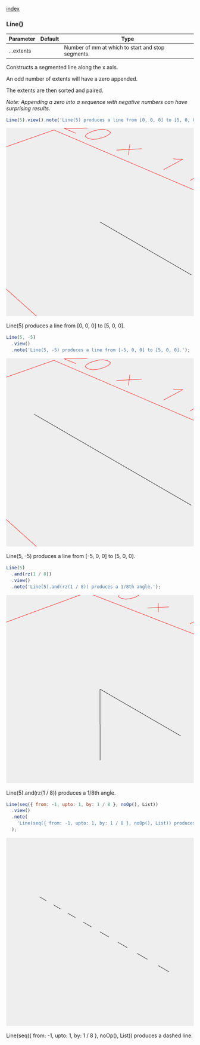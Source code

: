 [index](../../nb/api/index.md)
### Line()
Parameter|Default|Type
---|---|---
|...extents||Number of mm at which to start and stop segments.

Constructs a segmented line along the x axis.

An odd number of extents will have a zero appended.

The extents are then sorted and paired.

_Note: Appending a zero into a sequence with negative numbers can have surprising results._

```JavaScript
Line(5).view().note('Line(5) produces a line from [0, 0, 0] to [5, 0, 0].');
```

![Image](Line.md.0.png)

Line(5) produces a line from [0, 0, 0] to [5, 0, 0].

```JavaScript
Line(5, -5)
  .view()
  .note('Line(5, -5) produces a line from [-5, 0, 0] to [5, 0, 0].');
```

![Image](Line.md.1.png)

Line(5, -5) produces a line from [-5, 0, 0] to [5, 0, 0].

```JavaScript
Line(5)
  .and(rz(1 / 8))
  .view()
  .note('Line(5).and(rz(1 / 8)) produces a 1/8th angle.');
```

![Image](Line.md.2.png)

Line(5).and(rz(1 / 8)) produces a 1/8th angle.

```JavaScript
Line(seq({ from: -1, upto: 1, by: 1 / 8 }, noOp(), List))
  .view()
  .note(
    'Line(seq({ from: -1, upto: 1, by: 1 / 8 }, noOp(), List)) produces a dashed line.'
  );
```

![Image](Line.md.3.png)

Line(seq({ from: -1, upto: 1, by: 1 / 8 }, noOp(), List)) produces a dashed line.
